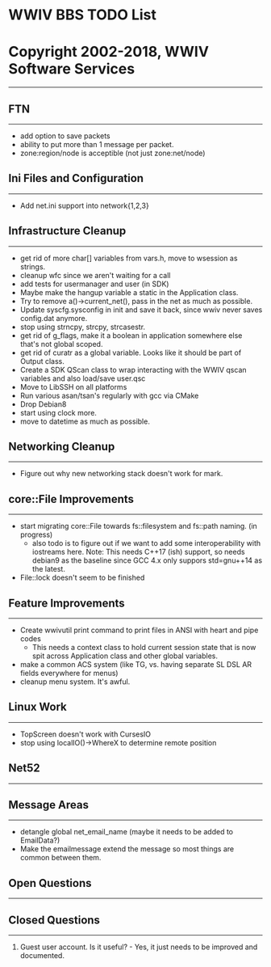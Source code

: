 # WWIV BBS TODO List
# Copyright 2002-2018, WWIV Software Services
***

## FTN
***
* add option to save packets
* ability to put more than 1 message per packet.
* zone:region/node is acceptible (not just zone:net/node)

## Ini Files and Configuration
***
* Add net.ini support into network{1,2,3}

## Infrastructure Cleanup
***
* get rid of more char[] variables from vars.h, move to wsession as strings.
* cleanup wfc since we aren't waiting for a call
* add tests for usermanager and user (in SDK)
* Maybe make the hangup variable a static in the Application class.
* Try to remove a()->current_net(), pass in the net as much as possible.
* Update syscfg.sysconfig in init and save it back, since
  wwiv never saves config.dat anymore.
* stop using strncpy, strcpy, strcasestr.
* get rid of g_flags, make it a boolean in application somewhere else
  that's not global scoped.
* get rid of curatr as a global variable. Looks like it should be
  part of Output class.
* Create a SDK QScan class to wrap interacting with the WWIV qscan
  variables and also load/save user.qsc
* Move to LibSSH on all platforms
* Run various asan/tsan's regularly with gcc via CMake
* Drop Debian8
* start using clock more.
* move to datetime as much as possible.

## Networking Cleanup
***
* Figure out why new networking stack doesn't work for mark.

## core::File Improvements
***
* start migrating core::File towards fs::filesystem and fs::path naming. (in progress)
  - also todo is to figure out if we want to add some interoperability with
    iostreams here.  Note: This needs C++17 (ish) support, so needs debian9 as the
    baseline since GCC 4.x only suppors std=gnu++14 as the latest.
* File::lock doesn't seem to be finished


## Feature Improvements
***
* Create wwivutil print command to print files in ANSI with 
  heart and pipe codes
  - This needs a context class to hold current session state
    that is now spit across Application class and other
    global variables.
* make a common ACS system (like TG, vs. having separate 
  SL DSL AR fields everywhere for menus)
* cleanup menu system. It's awful.

## Linux Work
***
* TopScreen doesn't work with CursesIO
* stop using localIO()->WhereX to determine remote position

## Net52
***

## Message Areas
***
* detangle global net_email_name (maybe it needs to be added to EmailData?)
* Make the emailmessage extend the message so most things are common
  between them.

## Open Questions
***

## Closed Questions
***

1) Guest user account. Is it useful?   - Yes, it just needs to be improved
   and documented.
